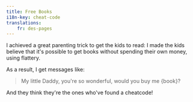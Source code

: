 ```yaml
---
title: Free Books
i18n-key: cheat-code
translations:
    fr: des-pages
---
```


I achieved a great parenting trick to get the kids to read: I made the kids believe that it's possible to get books without spending their own money, using flattery. 

As a result, I get messages like:

> My little Daddy, you're so wonderful, would you buy me {book}? 

And they think they're the ones who've found a cheatcode!

